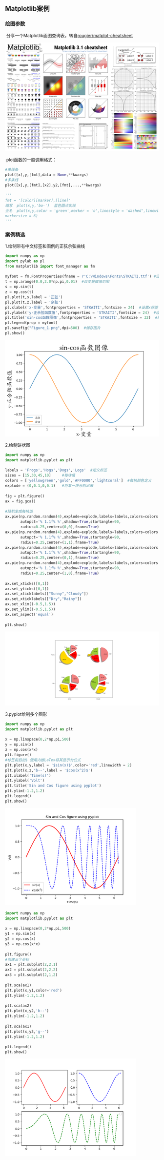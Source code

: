 ## Matplotlib案例

### 绘图参数

​	分享一个Matplotlib画图查询表，转自[rougier/matplot-cheatsheet]( https://github.com/rougier/matplotlib-cheatsheet/blob/master/matplotlib-cheatsheet.png )

![matplotlib](./pic/matplotlib-cheatsheet.png)

​	plot函数的一般调用格式：

```python
#单线条
plot([x],y,[fmt],data = None,**kwargs)
#多条线
plot([x],y,[fmt],[x2],y2,[fmt],...,**kwargs)

'''
fmt = '[color][marker],[line]'
缩写  plot(x,y,'bo-')  蓝色圆点实线
全名  plot(x,y,color = 'green',marker = 'o',linestyle = 'dashed',linewidth = 1,\
markersize = 6)
'''
```



### 案例精选

1.绘制带有中文标签和图例的正弦余弦曲线

```python
import numpy as np
import pylab as pl
from matplotlib import font_manager as fm

myfont = fm.FontProperties(fname = r'C:\Windows\Fonts\STKAITI.ttf') #设置字体
t = np.arange(0.0,2.0*np.pi,0.01)  #自变量取值范围
s = np.sin(t)
z = np.cos(t)
pl.plot(t,s,label = '正弦')
pl.plot(t,z,label = '余弦')
pl.xlabel('x-变量',fontproperties = 'STKAITI',fontsize = 24)  #设置x标签
pl.ylabel('y-正余弦函数值',fontproperties = 'STKAITI',fontsize = 24)  #设置y标签
pl.title('sin-cos函数图像',fontproperties = 'STKAITI',fontsize = 32)  #图形标题
pl.legend(prop = myfont)
pl.savefig("Figure_1.png",dpi=500)  #储存图片
pl.show()
```

<img src="./pic/Figure_1.png" alt="Figure_1" style="zoom: 67%;" />

2.绘制饼状图

```python
import numpy as np
import matplotlib.pyplot as plt

labels = 'Frogs','Hogs','Dogs','Logs'  #定义标签
sizes = [15,30,45,10]     #每块值
colors = ['yellowgreen','gold','#FF0000','lightcoral']  #每块颜色定义
explode = (0,0.1,0,0.1)   #将某一块分割出来

fig = plt.figure()
ax = fig.gca()

#随机生成每块值
ax.pie(np.random.random(4),explode=explode,labels=labels,colors=colors
       autopct='% 1.1f% %',shadow=True,startangle=90,
       radius=0.25,center=(0,0),frame=True)
ax.pie(np.random.random(4),explode=explode,labels=labels,colors=colors
       autopct='% 1.1f% %',shadow=True,startangle=90,
       radius=0.25,center=(1,1),frame=True)
ax.pie(np.random.random(4),explode=explode,labels=labels,colors=colors
       autopct='% 1.1f% %',shadow=True,startangle=90,
       radius=0.25,center=(0,1),frame=True)
ax.pie(np.random.random(4),explode=explode,labels=labels,colors=colors
       autopct='% 1.1f% %',shadow=True,startangle=90,
       radius=0.25,center=(1,0),frame=True)

ax.set_xticks([0,1])
ax.set_yticks([0,1])
ax.set_xticklabels(["Sunny","Cloudy"])
ax.set_xticklabels(["Dry","Rainy"])
ax.set_xlim((-0.5,1.5))
ax.set_ylim((-0.5,1.5))
ax.set_aspect('equal')

plt.show()
```

<img src="./pic/Figure_2.png" alt="Figure_2" style="zoom: 100%;" />

3.pyplot绘制多个图形

```python
import numpy as np
import matplotlib.pyplot as plt

x = np.linspace(0,2*np.pi,500)
y = np.sin(x)
z = np.cos(x*x)
plt.figure()  
#标签前后加$ 使用内嵌LaTex将其显示为公式
plt.plot(x,y,label = '$sin(x)$',color='red',linewidth = 2)
plt.plot(x,z,'b--',label = '$cos(x^2)$')
plt.xlabel('Time(s)')
plt.ylabel('Volt')
plt.title('Sin and Cos figure using pyplot')
plt.ylim(-1.2,1.2)
plt.legend()
plt.show()
```

<img src="./pic/Figure_3.png" alt="Figure_3" style="zoom: 67%;" />

```python
import numpy as np
import matplotlib.pyplot as plt

x = np.linspace(0,2*np.pi,500)
y1 = np.sin(x)
y2 = np.cos(x)
y3 = np.cos(x*x)

plt.figure()  
#创建三个坐标
ax1 = plt.subplot(2,2,1)
ax2 = plt.subplot(2,2,2)
ax3 = plt.subplot(2,1,2)

plt.sca(ax1)
plt.plot(x,y1,color='red')
plt.ylim(-1.2,1.2)

plt.sca(ax2)
plt.plot(x,y2,'b--')
plt.ylim(-1.2,1.2)

plt.sca(ax1)
plt.plot(x,y3,'g--')
plt.ylim(-1.2,1.2)

plt.legend()
plt.show()
```

<img src="./pic/Figure_3(2).png" alt="Figure_3(2)" style="zoom: 67%;" />



